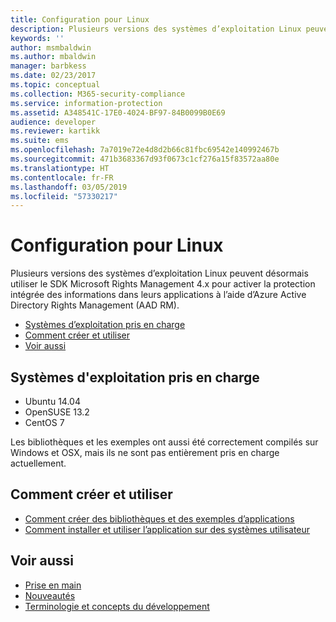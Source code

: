 ```yaml
---
title: Configuration pour Linux
description: Plusieurs versions des systèmes d’exploitation Linux peuvent désormais utiliser le SDK Rights Management 4.x.
keywords: ''
author: msmbaldwin
ms.author: mbaldwin
manager: barbkess
ms.date: 02/23/2017
ms.topic: conceptual
ms.collection: M365-security-compliance
ms.service: information-protection
ms.assetid: A348541C-17E0-4024-BF97-84B0099B0E69
audience: developer
ms.reviewer: kartikk
ms.suite: ems
ms.openlocfilehash: 7a7019e72e4d8d2b66c81fbc69542e140992467b
ms.sourcegitcommit: 471b3683367d93f0673c1cf276a15f83572aa80e
ms.translationtype: HT
ms.contentlocale: fr-FR
ms.lasthandoff: 03/05/2019
ms.locfileid: "57330217"
---
```

# <a name="linux-setup"></a>Configuration pour Linux

Plusieurs versions des systèmes d’exploitation Linux peuvent désormais utiliser le SDK Microsoft Rights Management 4.x pour activer la protection intégrée des informations dans leurs applications à l’aide d’Azure Active Directory Rights Management (AAD RM).

- [Systèmes d’exploitation pris en charge](#supported-operating-systems)
- [Comment créer et utiliser](#how-to-build-and-use)
- [Voir aussi](#see-also)

## <a name="supported-operating-systems"></a>Systèmes d'exploitation pris en charge

- Ubuntu 14.04
- OpenSUSE 13.2
- CentOS 7

Les bibliothèques et les exemples ont aussi été correctement compilés sur Windows et OSX, mais ils ne sont pas entièrement pris en charge actuellement.
 
## <a name="how-to-build-and-use"></a>Comment créer et utiliser

- [Comment créer des bibliothèques et des exemples d’applications](https://github.com/AzureAD/rms-sdk-for-cpp/wiki/How-to-Build)
- [Comment installer et utiliser l’application sur des systèmes utilisateur](https://github.com/AzureAD/rms-sdk-for-cpp/wiki/How-to-Use)

## <a name="see-also"></a>Voir aussi

- [Prise en main](get-started.md)
- [Nouveautés](release-notes.md)
- [Terminologie et concepts du développement](core-concepts.md)
